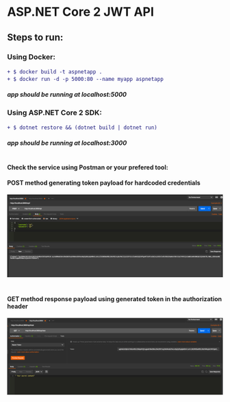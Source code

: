 # ASP.NET Core 2 JWT API
## Steps to run:
### Using Docker:
```diff
+ $ docker build -t aspnetapp .
+ $ docker run -d -p 5000:80 --name myapp aspnetapp
 ``` 
 ##### app should be running at localhost:5000

### Using ASP.NET Core 2 SDK:

```diff
+ $ dotnet restore && (dotnet build | dotnet run)
```
##### app should be running at localhost:3000
#
#### Check the service using Postman or your prefered tool:

#### POST method generating token payload for hardcoded credentials 
![Screenshot](POST.png)
#
#### GET method response payload using generated token in the authorization header
![Screenshot](GET.png)
